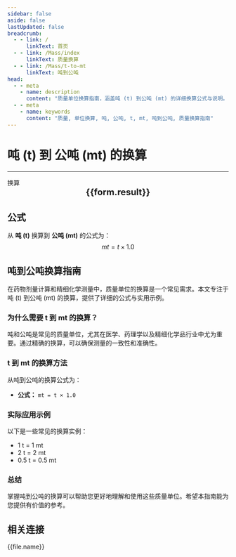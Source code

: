 ```yaml
---
sidebar: false
aside: false
lastUpdated: false
breadcrumb:
  - - link: /
      linkText: 首页
  - - link: /Mass/index
      linkText: 质量换算
  - - link: /Mass/t-to-mt
      linkText: 吨到公吨
head:
  - - meta
    - name: description
      content: "质量单位换算指南，涵盖吨 (t) 到公吨 (mt) 的详细换算公式与说明。"
  - - meta
    - name: keywords
      content: "质量, 单位换算, 吨, 公吨, t, mt, 吨到公吨, 质量换算指南"
---
```

# 吨 (t) 到 公吨 (mt) 的换算
---
<script setup>
import { onMounted, reactive, inject, ref } from 'vue'
import { NButton, NForm, NFormItem, NInput, NInputNumber, NSelect, NCard, useMessage,NGrid ,NGi } from 'naive-ui'
import { defineClientComponent } from 'vitepress'
import { Mass } from '../files';

const convert = inject('convert')

const form = reactive({
  number: null,
  result: '',
})

const convertHandler = () => {
  if (form.number !== null && !isNaN(form.number)) {
    const convertedValue = parseFloat(form.number) * 1.0
    form.result = `${form.number}t = ${convertedValue.toFixed(2)}mt`
  } else {
    form.result = '请输入有效的数值。'
  }
}
</script>

<n-form size="large" :model="form">
  <n-form-item label="吨 (t)">
    <n-input-number v-model:value="form.number" placeholder="输入吨" style="width: 100%" />
  </n-form-item>
  <n-form-item>
    <n-button type="info" @click="convertHandler" block>换算</n-button>
  </n-form-item>
</n-form>

<n-card  embedded :bordered="false" hoverable>
  <div  style="text-align:center;font-size:20px;">
    <strong>{{form.result}}</strong>
  </div>
</n-card>

## 公式

从 **吨 (t)** 换算到 **公吨 (mt)** 的公式为：
$$ mt = t \times 1.0 $$

## 吨到公吨换算指南

在药物剂量计算和精细化学测量中，质量单位的换算是一个常见需求。本文专注于吨 (t) 到公吨 (mt) 的换算，提供了详细的公式与实用示例。

### 为什么需要 t 到 mt 的换算？

吨和公吨是常见的质量单位，尤其在医学、药理学以及精细化学品行业中尤为重要。通过精确的换算，可以确保测量的一致性和准确性。

### t 到 mt 的换算方法

从吨到公吨的换算公式为：

- **公式：** `mt = t × 1.0`

### 实际应用示例

以下是一些常见的换算实例：

- 1 t = 1 mt
- 2 t = 2 mt
- 0.5 t = 0.5 mt

### 总结

掌握吨到公吨的换算可以帮助您更好地理解和使用这些质量单位。希望本指南能为您提供有价值的参考。

## 相关连接
<n-grid x-gap="12" :cols="2">
  <n-gi v-for="(file, index) in Mass" :key="index">
    <n-button
      text
      tag="a"
      :href="file.path"
      type="info"
    >
      {{file.name}}
    </n-button>
  </n-gi>
</n-grid>